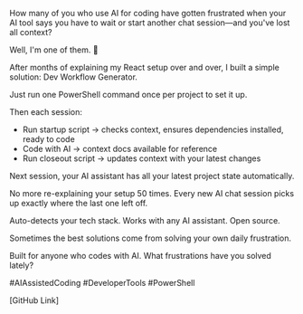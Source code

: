 How many of you who use AI for coding have gotten frustrated when your AI tool says you have to wait or start another chat session—and you've lost all context?

Well, I'm one of them. 😤

After months of explaining my React setup over and over, I built a simple solution: Dev Workflow Generator.

Just run one PowerShell command once per project to set it up.

Then each session:
- Run startup script → checks context, ensures dependencies installed, ready to code
- Code with AI → context docs available for reference
- Run closeout script → updates context with your latest changes

Next session, your AI assistant has all your latest project state automatically.

No more re-explaining your setup 50 times. Every new AI chat session picks up exactly where the last one left off.

Auto-detects your tech stack. Works with any AI assistant. Open source.

Sometimes the best solutions come from solving your own daily frustration.

Built for anyone who codes with AI. What frustrations have you solved lately?

#AIAssistedCoding #DeveloperTools #PowerShell

[GitHub Link]
